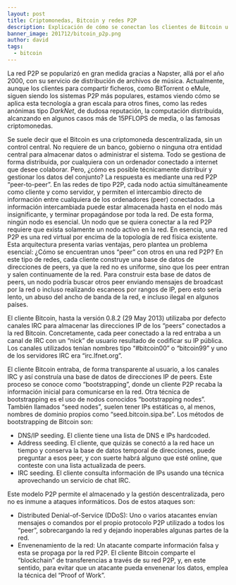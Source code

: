 ```yaml
---
layout: post
title: Criptomonedas, Bitcoin y redes P2P
description: Explicación de cómo se conectan los clientes de Bitcoin u otras criptomonedas con el resto de la red
banner_image: 201712/bitcoin_p2p.png
author: david
tags:
  - bitcoin
---
```

La red P2P se popularizó en gran medida gracias a Napster, allá por el año 2000, con su servicio de distribución de archivos de música. Actualmente, aunque los clientes para compartir ficheros, como BitTorrent o eMule, siguen siendo los sistemas P2P más populares, estamos viendo cómo se aplica esta tecnología a gran escala para otros fines, como las redes anónimas tipo *DarkNet*, de dudosa reputación, la computación distribuida, alcanzando en algunos casos más de 15PFLOPS de media, o las famosas criptomonedas.

<!--more-->

Se suele decir que el Bitcoin es una criptomoneda descentralizada, sin un control central. No requiere de un banco, gobierno o ninguna otra entidad central para almacenar datos o administrar el sistema. Todo se gestiona de forma distribuida, por cualquiera con un ordenador conectado a internet que desee colaborar. 
Pero, ¿cómo es posible técnicamente distribuir y gestionar los datos del conjunto? La respuesta es mediante una red P2P “peer-to-peer”.
En las redes de tipo P2P, cada nodo actúa simultáneamente como cliente y como servidor, y permiten el intercambio directo de información entre cualquiera de los ordenadores (peer) conectados. La información intercambiada puede estar almacenada hasta en el nodo más insignificante, y terminar propagándose por toda la red. De esta forma, ningún nodo es esencial. Un nodo que se quiera conectar a la red P2P requiere que exista solamente un nodo activo en la red. En esencia, una red P2P es una red virtual por encima de la topología de red física existente.
Esta arquitectura presenta varias ventajas, pero plantea un problema esencial: ¿Cómo se encuentran unos “peer” con otros en una red P2P?
En este tipo de redes, cada cliente construye una base de datos de direcciones de peers, ya que la red no es uniforme, sino que los peer entran y salen continuamente de la red. Para construir esta base de datos de peers, un nodo podría buscar otros peer enviando mensajes de broadcast por la red o incluso realizando escaneos por rangos de IP, pero esto sería lento, un abuso del ancho de banda de la red, e incluso ilegal en algunos países.
 
El cliente Bitcoin, hasta la versión 0.8.2 (29 May 2013) utilizaba por defecto canales IRC para almacenar las direcciones IP de los “peers” conectados a la red Bitcoin. Concretamente, cada peer conectado a la red entraba a un canal de IRC con un “nick” de usuario resultado de codificar su IP pública. Los canales utilizados tenían nombres tipo “#bitcoin00” o “bitcoin99” y uno de los servidores IRC era “irc.lfnet.org”.

El cliente Bitcoin entraba, de forma transparente al usuario, a los canales IRC y así construía una base de datos de direcciones IP de peers. Este proceso se conoce como “bootstrapping”, donde un cliente P2P recaba la información inicial para comunicarse en la red. Otra técnica de bootstrapping es el uso de nodos conocidos “bootstrapping nodes”. También llamados “seed nodes”, suelen tener IPs estáticas o, al menos, nombres de dominio propios como “seed.bitcoin.sipa.be”.
Los métodos de bootstrapping de Bitcoin son:
*	DNS/IP seeding. El cliente tiene una lista de DNS e IPs hardcoded.
*	Address seeding. El cliente, que quizás se conectó a la red hace un tiempo y conserva la base de datos temporal de direcciones, puede preguntar a esos peer, y con suerte habrá alguno que esté online, que conteste con una lista actualizada de peers.
*	IRC seeding. El cliente consulta información de IPs usando una técnica aprovechando un servicio de chat IRC.

Este modelo P2P permite el almacenado y la gestión descentralizada, pero no es inmune a ataques informáticos. Dos de estos ataques son:
*	Distributed Denial-of-Service (DDoS): Uno o varios atacantes envían mensajes o comandos por el propio protocolo P2P utilizado a todos los “peer”, sobrecargando la red y dejando inoperables algunas partes de la red.
*	Envenenamiento de la red: Un atacante comparte información falsa y esta se propaga por la red P2P.
El cliente Bitcoin comparte el “blockchain” de transferencias a través de su red P2P, y, en este sentido, para evitar que un atacante pueda envenenar los datos, emplea la técnica del “Proof of Work”.



